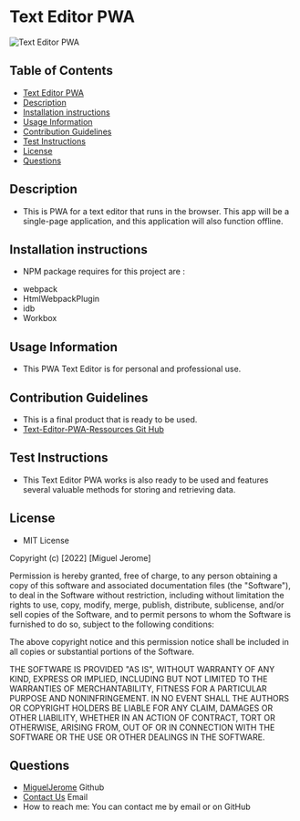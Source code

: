 # Text Editor PWA
![Text Editor PWA]( ) 

## Table of Contents
* [Text Editor PWA](#Text-Editor-PWA)
* [Description](#Description)
* [Installation instructions](#Installation-instructions)
* [Usage Information](#Usage-Information)
* [Contribution Guidelines](#Contribution-Guidelines)
* [Test Instructions](#Test-Instructions)
* [License](#License)
* [Questions](#Questions)

## Description
* This is PWA for a text editor that runs in the browser. This app will be a single-page application, and this application will also function offline.

## Installation instructions
+ NPM package requires for this project are :
* webpack
* HtmlWebpackPlugin
* idb
* Workbox


## Usage Information
* This PWA Text Editor is for personal and professional use.

## Contribution Guidelines
* This is a final product that is ready to be used.
* [Text-Editor-PWA-Ressources Git Hub](https://github.com/MiguelJerome/PWA-Text-Editor)

## Test Instructions
* This Text Editor PWA works is also ready to be used and features several valuable methods for storing and retrieving data.


## License
* MIT License

Copyright (c) [2022] [Miguel Jerome]

Permission is hereby granted, free of charge, to any person obtaining a copy
of this software and associated documentation files (the "Software"), to deal
in the Software without restriction, including without limitation the rights
to use, copy, modify, merge, publish, distribute, sublicense, and/or sell
copies of the Software, and to permit persons to whom the Software is
furnished to do so, subject to the following conditions:

The above copyright notice and this permission notice shall be included in all
copies or substantial portions of the Software.

THE SOFTWARE IS PROVIDED "AS IS", WITHOUT WARRANTY OF ANY KIND, EXPRESS OR
IMPLIED, INCLUDING BUT NOT LIMITED TO THE WARRANTIES OF MERCHANTABILITY,
FITNESS FOR A PARTICULAR PURPOSE AND NONINFRINGEMENT. IN NO EVENT SHALL THE
AUTHORS OR COPYRIGHT HOLDERS BE LIABLE FOR ANY CLAIM, DAMAGES OR OTHER
LIABILITY, WHETHER IN AN ACTION OF CONTRACT, TORT OR OTHERWISE, ARISING FROM,
OUT OF OR IN CONNECTION WITH THE SOFTWARE OR THE USE OR OTHER DEALINGS IN THE
SOFTWARE.

## Questions
* [MiguelJerome](https://github.com/MiguelJerome/) Github
* [Contact Us](mailto:2001326@collegelacite.ca) Email
* How to reach me: You can contact me by email or on GitHub